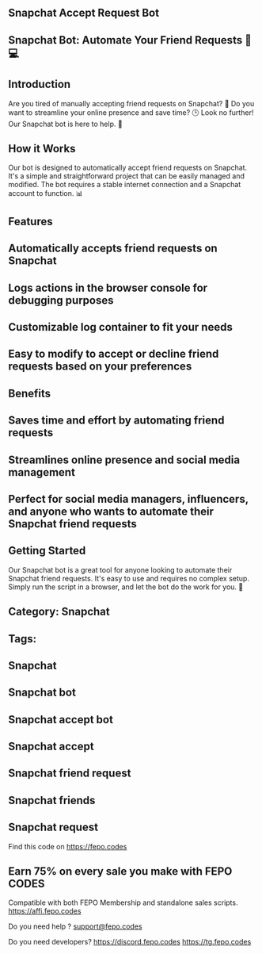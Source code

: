 Snapchat Accept Request Bot
----------------------

## Snapchat Bot: Automate Your Friend Requests 📱💻

## Introduction

Are you tired of manually accepting friend requests on Snapchat? 🤯 Do you want to streamline your online presence and save time? 🕒 Look no further! Our Snapchat bot is here to help. 🤖

## How it Works

Our bot is designed to automatically accept friend requests on Snapchat. It's a simple and straightforward project that can be easily managed and modified. The bot requires a stable internet connection and a Snapchat account to function. 📊

## Features

##  Automatically accepts friend requests on Snapchat
##  Logs actions in the browser console for debugging purposes
##  Customizable log container to fit your needs
##  Easy to modify to accept or decline friend requests based on your preferences

## Benefits

##  Saves time and effort by automating friend requests
##  Streamlines online presence and social media management
##  Perfect for social media managers, influencers, and anyone who wants to automate their Snapchat friend requests

## Getting Started

Our Snapchat bot is a great tool for anyone looking to automate their Snapchat friend requests. It's easy to use and requires no complex setup. Simply run the script in a browser, and let the bot do the work for you. 🚀

## Category: Snapchat

## Tags:

##  Snapchat
##  Snapchat bot
##  Snapchat accept bot
##  Snapchat accept
##  Snapchat friend request
##  Snapchat friends
##  Snapchat request
Find this code on https://fepo.codes

## Earn 75% on every sale you make with FEPO CODES
Compatible with both FEPO Membership and standalone sales scripts.
https://affi.fepo.codes

Do you need help ?
support@fepo.codes

Do you need developers?
https://discord.fepo.codes
https://tg.fepo.codes